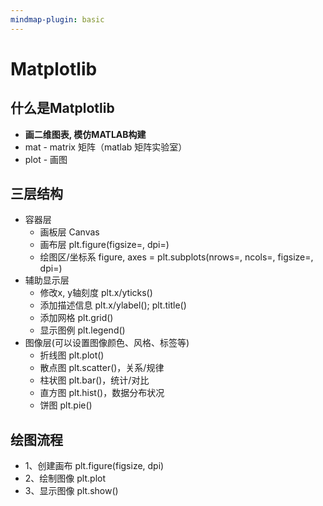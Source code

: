 ```yaml
---
mindmap-plugin: basic
---
```


# Matplotlib

## 什么是Matplotlib
- **画二维图表, 模仿MATLAB构建**
- mat - matrix 矩阵（matlab 矩阵实验室）
- plot - 画图

## 三层结构
- 容器层
	- 画板层 Canvas
	- 画布层 plt.figure(figsize=, dpi=)
	- 绘图区/坐标系 figure, axes = plt.subplots(nrows=, ncols=, figsize=, dpi=)
- 辅助显示层
	- 修改x, y轴刻度 plt.x/yticks()
	- 添加描述信息 plt.x/ylabel(); plt.title()
	- 添加⽹格 plt.grid()
	- 显示图例 plt.legend()
- 图像层(可以设置图像颜⾊、⻛格、标签等)
	- 折线图 plt.plot()
	- 散点图 plt.scatter()，关系/规律
	- 柱状图 plt.bar()，统计/对比
	- 直⽅图 plt.hist()，数据分布状况
	- 饼图 plt.pie()

## 绘图流程
- 1、创建画布 plt.figure(figsize, dpi)
- 2、绘制图像 plt.plot
- 3、显示图像 plt.show()
